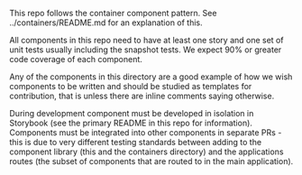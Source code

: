 This repo follows the container component pattern. See ../containers/README.md for an explanation of this.

All components in this repo need to have at least one story and one set of unit tests usually including the snapshot tests. We expect 90% or greater code coverage of each component.

Any of the components in this directory are a good example of how we wish components to be written and should be studied as templates for contribution, that is unless there are inline comments saying otherwise.

During development component must be developed in isolation in Storybook (see the primary README in this repo for information). Components must be integrated into other components in separate PRs - this is due to very different testing standards between adding to the component library (this and the containers directory) and the applications routes (the subset of components that are routed to in the main application).
